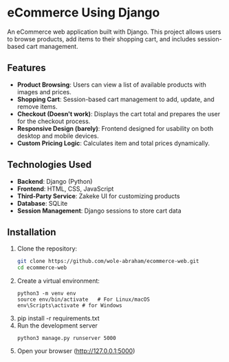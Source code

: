 # eCommerce Using Django

An eCommerce web application built with Django. This project allows users to browse products, add items to their shopping cart, and includes session-based cart management.

## Features

- **Product Browsing**: Users can view a list of available products with images and prices.
- **Shopping Cart**: Session-based cart management to add, update, and remove items.
- **Checkout (Doesn't work)**: Displays the cart total and prepares the user for the checkout process.
- **Responsive Design (barely)**: Frontend designed for usability on both desktop and mobile devices.
- **Custom Pricing Logic**: Calculates item and total prices dynamically.

## Technologies Used

- **Backend**: Django (Python)
- **Frontend**: HTML, CSS, JavaScript
- **Third-Party Service**: Zakeke UI for customizing products
- **Database**: SQLite
- **Session Management**: Django sessions to store cart data

## Installation

1. Clone the repository:
   ```bash
   git clone https://github.com/wole-abraham/ecommerce-web.git
   cd ecommerce-web
2. Create a virtual environment:
   ```
   python3 -m venv env
   source env/bin/activate   # For Linux/macOS
   env\Scripts\activate # for Windows
   
3. pip install -r requirements.txt
4. Run the development server
   ```
   python3 manage.py runserver 5000
5. Open your browser (http://127.0.0.1:5000)

   
